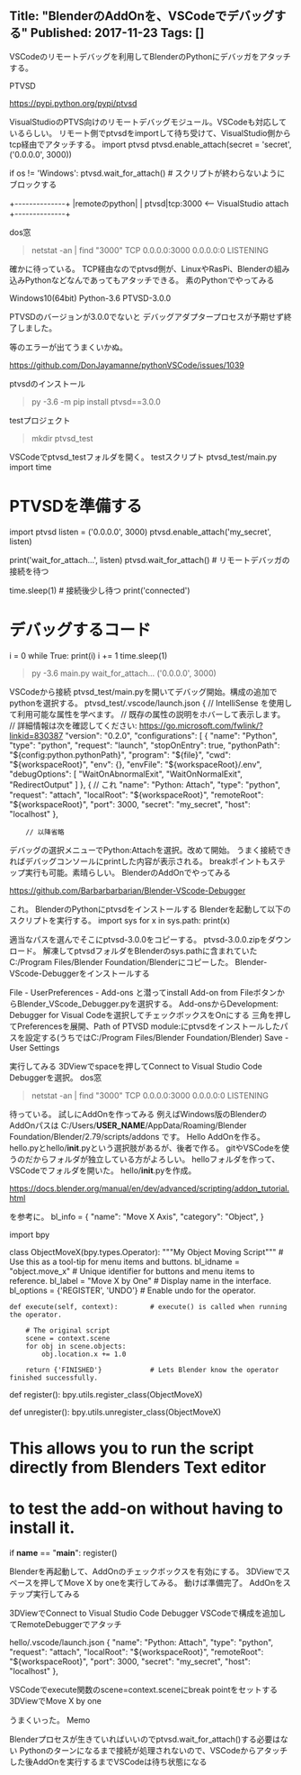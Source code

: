 Title: "BlenderのAddOnを、VSCodeでデバッグする"
Published: 2017-11-23
Tags: []
---

VSCodeのリモートデバッグを利用してBlenderのPythonにデバッガをアタッチする。

PTVSD

https://pypi.python.org/pypi/ptvsd

VisualStudioのPTVS向けのリモートデバッグモジュール。VSCodeも対応しているらしい。
リモート側でptvsdをimportして待ち受けて、VisualStudio側からtcp経由でアタッチする。
import ptvsd
ptvsd.enable_attach(secret = 'secret', ('0.0.0.0', 3000))

if os != 'Windows':
    ptvsd.wait_for_attach() # スクリプトが終わらないようにブロックする

+--------------+
|remoteのpython|
|         ptvsd|tcp:3000 <-- VisualStudio attach
+--------------+

dos窓
> netstat -an | find "3000"
  TCP         0.0.0.0:3000           0.0.0.0:0              LISTENING

確かに待っている。
TCP経由なのでptvsd側が、LinuxやRasPi、Blenderの組み込みPythonなどなんであってもアタッチできる。
素のPythonでやってみる

Windows10(64bit)
Python-3.6
PTVSD-3.0.0

PTVSDのバージョンが3.0.0でないと
デバッグアダプタープロセスが予期せず終了しました。

等のエラーが出てうまくいかぬ。

https://github.com/DonJayamanne/pythonVSCode/issues/1039

ptvsdのインストール
> py -3.6 -m pip install ptvsd==3.0.0

testプロジェクト
> mkdir ptvsd_test

VSCodeでptvsd_testフォルダを開く。
testスクリプト
ptvsd_test/main.py
import time

# PTVSDを準備する
import ptvsd
listen = ('0.0.0.0', 3000)
ptvsd.enable_attach('my_secret', listen)

print('wait_for_attach...', listen)
ptvsd.wait_for_attach() # リモートデバッガの接続を待つ

time.sleep(1) # 接続後少し待つ
print('connected')

# デバッグするコード
i = 0
while True:
    print(i)
    i += 1
    time.sleep(1)

>py -3.6 main.py
wait_for_attach... ('0.0.0.0', 3000)

VSCodeから接続
ptvsd_test/main.pyを開いてデバッグ開始。構成の追加でpythonを選択する。
ptvsd_test/.vscode/launch.json
{
    // IntelliSense を使用して利用可能な属性を学べます。
    // 既存の属性の説明をホバーして表示します。
    // 詳細情報は次を確認してください: https://go.microsoft.com/fwlink/?linkid=830387
    "version": "0.2.0",
    "configurations": [
        {
            "name": "Python",
            "type": "python",
            "request": "launch",
            "stopOnEntry": true,
            "pythonPath": "${config:python.pythonPath}",
            "program": "${file}",
            "cwd": "${workspaceRoot}",
            "env": {},
            "envFile": "${workspaceRoot}/.env",
            "debugOptions": [
                "WaitOnAbnormalExit",
                "WaitOnNormalExit",
                "RedirectOutput"
            ]
        },
        { // これ
            "name": "Python: Attach",
            "type": "python",
            "request": "attach",
            "localRoot": "${workspaceRoot}",
            "remoteRoot": "${workspaceRoot}",
            "port": 3000,
            "secret": "my_secret",
            "host": "localhost"
        },

        // 以降省略

デバッグの選択メニューでPython:Attachを選択。改めて開始。
うまく接続できればデバッグコンソールにprintした内容が表示される。
breakポイントもステップ実行も可能。素晴らしい。
BlenderのAddOnでやってみる

https://github.com/Barbarbarbarian/Blender-VScode-Debugger

これ。
BlenderのPythonにptvsdをインストールする
Blenderを起動して以下のスクリプトを実行する。
import sys
for x in sys.path:
    print(x)

適当なパスを選んでそこにptvsd-3.0.0をコピーする。
ptvsd-3.0.0.zipをダウンロード。
解凍してptvsdフォルダをBlenderのsys.pathに含まれていたC:/Program Files/Blender Foundation/Blenderにコピーした。
Blender-VScode-Debuggerをインストールする

File - UserPreferences - Add-ons と潜ってinstall Add-on from FileボタンからBlender_VScode_Debugger.pyを選択する。
Add-onsからDevelopment: Debugger for Visual Codeを選択してチェックボックスをOnにする
三角を押してPreferencesを展開、Path of PTVSD module:にptvsdをインストールしたパスを設定する(うちではC:/Program Files/Blender Foundation/Blender)
Save - User Settings

実行してみる
3DViewでspaceを押してConnect to Visual Studio Code Debuggerを選択。
dos窓
> netstat -an | find "3000"
  TCP         0.0.0.0:3000           0.0.0.0:0              LISTENING

待っている。
試しにAddOnを作ってみる
例えばWindows版のBlenderのAddOnパスは
C:/Users/__USER_NAME__/AppData/Roaming/Blender Foundation/Blender/2.79/scripts/addons
です。
Hello AddOnを作る。
hello.pyとhello/__init__.pyという選択肢があるが、後者で作る。
gitやVSCodeを使うのだからフォルダが独立している方がよろしい。
helloフォルダを作って、VSCodeでフォルダを開いた。
hello/__init__.pyを作成。

https://docs.blender.org/manual/en/dev/advanced/scripting/addon_tutorial.html

を参考に。
bl_info = {
    "name": "Move X Axis",
    "category": "Object",
}

import bpy


class ObjectMoveX(bpy.types.Operator):
    """My Object Moving Script"""      # Use this as a tool-tip for menu items and buttons.
    bl_idname = "object.move_x"        # Unique identifier for buttons and menu items to reference.
    bl_label = "Move X by One"         # Display name in the interface.
    bl_options = {'REGISTER', 'UNDO'}  # Enable undo for the operator.

    def execute(self, context):        # execute() is called when running the operator.

        # The original script
        scene = context.scene
        for obj in scene.objects:
            obj.location.x += 1.0

        return {'FINISHED'}            # Lets Blender know the operator finished successfully.

def register():
    bpy.utils.register_class(ObjectMoveX)


def unregister():
    bpy.utils.unregister_class(ObjectMoveX)


# This allows you to run the script directly from Blenders Text editor
# to test the add-on without having to install it.
if __name__ == "__main__":
    register()

Blenderを再起動して、AddOnのチェックボックスを有効にする。
3DViewでスペースを押してMove X by oneを実行してみる。
動けば準備完了。
AddOnをステップ実行してみる

3DViewでConnect to Visual Studio Code Debugger
VSCodeで構成を追加してRemoteDebuggerでアタッチ

hello/.vscode/launch.json
        {
            "name": "Python: Attach",
            "type": "python",
            "request": "attach",
            "localRoot": "${workspaceRoot}",
            "remoteRoot": "${workspaceRoot}",
            "port": 3000,
            "secret": "my_secret",
            "host": "localhost"
        },


VSCodeでexecute関数のscene=context.sceneにbreak pointをセットする
3DViewでMove X by one


うまくいった。
Memo

Blenderプロセスが生きていればいいのでptvsd.wait_for_attach()する必要はない
Pythonのターンになるまで接続が処理されないので、VSCodeからアタッチした後AddOnを実行するまでVSCodeは待ち状態になる

